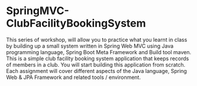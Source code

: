 # SpringMVC-ClubFacilityBookingSystem

This series of workshop, will allow you to practice what you learnt in class by building up a small system written in Spring Web MVC using Java programming language, Spring Boot Meta Framework and Build tool maven. This is a simple club facility booking system application that keeps records of members in a club. You will start building this application from scratch. Each assignment will cover different aspects of the Java language, Spring Web & JPA Framework and related tools / environment.

